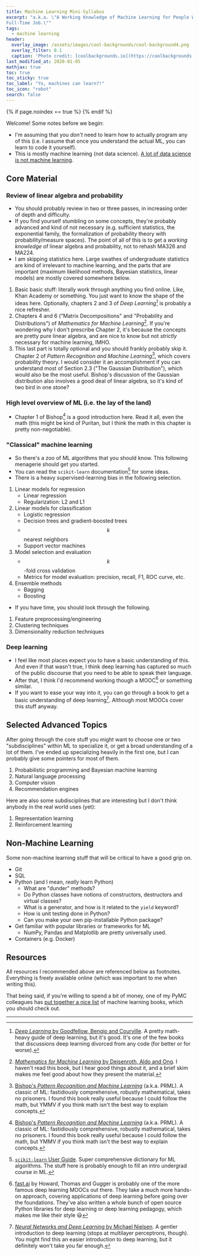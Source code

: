 ```yaml
---
title: Machine Learning Mini-Syllabus
excerpt: "a.k.a. \"A Working Knowledge of Machine Learning for People Working a
Full-Time Job.\""
tags:
  - machine learning
header:
  overlay_image: /assets/images/cool-backgrounds/cool-background4.png
  overlay_filter: 0.1
  caption: 'Photo credit: [coolbackgrounds.io](https://coolbackgrounds.io/)'
last_modified_at: 2020-01-05
mathjax: true
toc: true
toc_sticky: true
toc_label: "Yo, machines can learn?!"
toc_icon: "robot"
search: false
---
```


{% if page.noindex == true %}
  <meta name="robots" content="noindex">
{% endif %}

Welcome! Some notes before we begin:

- I'm assuming that you _don't_ need to learn how to actually program any of
  this (i.e. I assume that once you understand the actual ML, you can learn to
  code it yourself).
- This is mostly machine learning (not data science). [A lot of data science is
  not machine
  learning](https://veekaybee.github.io/2019/02/13/data-science-is-different/).

## Core Material

### Review of linear algebra and probability

- You should probably review in two or three passes, in increasing order of
  depth and difficulty.
- If you find yourself stumbling on some concepts, they're probably advanced and
  kind of not necessary (e.g. sufficient statistics, the exponential family, the
  formalization of probability theory with probability/measure spaces). The
  point of all of this is to get a _working knowledge_ of linear algebra and
  probability, not to rehash MA326 and MA224.
- I am skipping statistics here. Large swathes of undergraduate statistics are
  kind of irrelevant to machine learning, and the parts that are important
  (maximum likelihood methods, Bayesian statistics, linear models) are mostly
  covered somewhere below.

1. Basic basic stuff: literally work through anything you find online. Like,
   Khan Academy or something. You just want to know the shape of the ideas here.
   Optionally, chapters 2 and 3 of _Deep Learning_[^3] is probably a nice
   refresher.
1. Chapters 4 and 6 ("Matrix Decompositions" and "Probability and
   Distributions") of _Mathematics for Machine Learning_[^5]. If you're
   wondering why I don't prescribe Chapter 2, it's because the concepts are
   pretty pure linear algebra, and are nice to know but not _strictly_ necessary
   for machine learning, IMHO.
1. This last part is totally optional and you should frankly probably skip it.
   Chapter 2 of _Pattern Recognition and Machine Learning_[^1], which covers
   probability theory. I would consider it an accomplishment if you can
   understand most of Section 2.3 ("The Gaussian Distribution"), which would
   also be the most useful. Bishop's discussion of the Gaussian distribution
   also involves a good deal of linear algebra, so it's kind of two bird in one
   stone?

### High level overview of ML (i.e. the lay of the land)

- Chapter 1 of Bishop[^1] is a good introduction here. Read it all, even the
  math (this might be kind of Puritan, but I think the math in this chapter
  is pretty non-negotiable).

### "Classical" machine learning

- So there's a zoo of ML algorithms that you should know. This following
  menagerie should get you started.
- You can read the `scikit-learn` documentation[^2] for some ideas.
- There is a heavy supervised-learning bias in the following selection.

1. Linear models for regression
    - Linear regression
    - Regularization: L2 and L1
1. Linear models for classification
    - Logistic regression
    - Decision trees and gradient-boosted trees
    - $$k$$ nearest neighbors
    - Support vector machines
1. Model selection and evaluation
    - $$k$$-fold cross validation
    - Metrics for model evaluation: precision, recall, F1, ROC curve, etc.
1. Ensemble methods
    - Bagging
    - Boosting

- If you have time, you should look through the following.

1. Feature preprocessing/engineering
1. Clustering techniques
1. Dimensionality reduction techniques

### Deep learning

- I feel like most places expect you to have a basic understanding of this. And
  even if that wasn't true, I think deep learning has captured so much of the
  public discourse that you need to be able to speak their language.
- After that, I think I'd recommend working though a MOOC[^6] or something
  similar.
- If you want to ease your way into it, you can go through a book to get a basic
  understanding of deep learning[^4].  Although most MOOCs cover this stuff
  anyway.

## Selected Advanced Topics

After going through the core stuff you might want to choose one or two
"subdisciplines" within ML to specialize it, or get a broad understanding of a
lot of them. I've ended up specializing heavily in the first one, but I can
probably give some pointers for most of them.

1. Probabilistic programming and Bayesian machine learning
1. Natural language processing
1. Computer vision
1. Recommendation engines

Here are also some subdisciplines that are interesting but I don't think anybody
in the real world uses (yet):

1. Representation learning
1. Reinforcement learning

## Non-Machine Learning

Some non-machine learning stuff that will be critical to have a good grip on.

- Git
- SQL
- Python (and I mean, _really_ learn Python)
  - What are "dunder" methods?
  - Do Python classes have notions of constructors, destructors and virtual
    classes?
  - What is a generator, and how is it related to the `yield` keyword?
  - How is unit testing done in Python?
  - Can you make your own pip-installable Python package?
- Get familiar with popular libraries or frameworks for ML
  - NumPy, Pandas and Matplotlib are pretty universally used.
- Containers (e.g. Docker)

## Resources

All resources I recommended above are referenced below as footnotes. Everything
is freely available online (which was important to me when writing this).

That being said, if you're willing to spend a bit of money, one of my PyMC
colleagues has [put together a nice
list](https://sedar.co/posts/build-you-a-library/) of machine learning books,
which you should check out.

---

[^1]: [Bishop's _Pattern Recognition and Machine
      Learning_](https://www.microsoft.com/en-us/research/uploads/prod/2006/01/Bishop-Pattern-Recognition-and-Machine-Learning-2006.pdf)
      (a.k.a. PRML). A classic of ML: fastidiously comprehensive, robustly
      mathematical, takes no prisoners. I found this book really useful because
      I could follow the math, but YMMV if you think math isn't the best way to
      explain concepts.

[^2]: [`scikit-learn` User
      Guide](https://scikit-learn.org/stable/user_guide.html). Super
      comprehensive dictionary for ML algorithms. The stuff here is probably
      enough to fill an intro undergrad course in ML.

[^3]: [_Deep Learning_ by Goodfellow, Bengio and
      Courville](https://www.deeplearningbook.org/). A pretty math-heavy guide
      of deep learning, but it's good. It's one of the few books that
      discussions deep learning divorced from any code (for better or for
      worse).

[^4]: [_Neural Networks and Deep Learning_ by Michael
      Nielsen](http://neuralnetworksanddeeplearning.com/). A gentler
      introduction to deep learning (stops at multilayer perceptrons, though).
      You might find this an easier introduction to deep learning, but it
      definitely won't take you far enough.

[^5]: [_Mathematics for Machine Learning_ by Deisenroth, Aldo and
      Ong](https://mml-book.github.io/). I haven't read this book, but I hear
      good things about it, and a brief skim makes me feel good about how they
      present the material.

[^6]: [fast.ai](https://www.fast.ai/) by Howard, Thomas and Gugger is probably
      one of the more famous deep learning MOOCs out there. They take a much
      more hands-on approach, covering applications of deep learning before
      going over the foundations. They've also written a whole bunch of open
      source Python libraries for deep learning or deep learning pedagogy, which
      makes me like their style :smiley:
